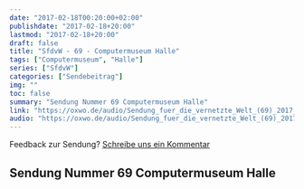 ```yaml
---
date: "2017-02-18T00:20:00+02:00"
publishdate: "2017-02-18+20:00"
lastmod: "2017-02-18+20:00"
draft: false
title: "SfdvW - 69 - Computermuseum Halle"
tags: ["Computermuseum", "Halle"]
series: ["SfdvW"]
categories: ["Sendebeitrag"]
img: ""
toc: false
summary: "Sendung Nummer 69 Computermuseum Halle"
link: "https://oxwo.de/audio/Sendung_fuer_die_vernetzte_Welt_(69)_2017_02_18_Computermuseum_Halle.mp3"
audio: "https://oxwo.de/audio/Sendung_fuer_die_vernetzte_Welt_(69)_2017_02_18_Computermuseum_Halle.mp3"
---
```


<div align="center" id="example"></div>
<script src="https://cdn.podlove.org/web-player/embed.js"></script>

Feedback zur Sendung?
[Schreibe uns ein Kommentar](mailto:SfdvW@radiocorax.de)

## Sendung Nummer 69 Computermuseum Halle

<script>
  podlovePlayer('#example', '/blog/sfdvw69.json');
</script>
